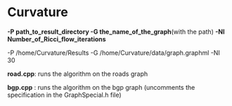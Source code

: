 # Curvature




**-P path_to_result_directory -G the_name_of_the_graph**(with the path) **-NI Number_of_Ricci_flow_iterations**

-P /home/Curvature/Results -G /home/Curvature/data/graph.graphml -NI 30


**road.cpp**: runs the algorithm on the roads graph




**bgp.cpp** : runs the algorithm on the bgp graph  (uncomments the specification in the GraphSpecial.h file)



